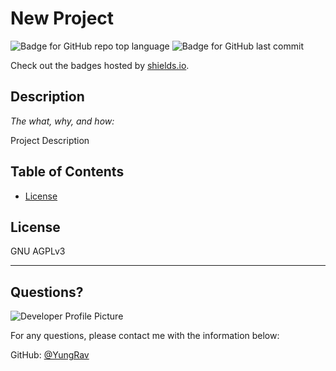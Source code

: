 # New Project
  ![Badge for GitHub repo top language](https://img.shields.io/github/languages/top/yungrav/readme-generator?style=flat&logo=appveyor) ![Badge for GitHub last commit](https://img.shields.io/github/last-commit/yungrav/readme-generator?style=flat&logo=appveyor)
  
  Check out the badges hosted by [shields.io](https://shields.io/).
  
  
  ## Description 
  
  *The what, why, and how:* 
  
  Project Description
  ## Table of Contents
  * [License](#license)
  
  ## License
  
  GNU AGPLv3
  
  ---
  
  ## Questions?
  
  ![Developer Profile Picture](https://avatars0.githubusercontent.com/u/62571478?v=4) 
  
  For any questions, please contact me with the information below:
 
  GitHub: [@YungRav](https://api.github.com/users/YungRav)
  